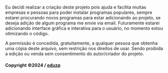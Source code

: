 Eu decidi realizar a criação deste projeto pois ajuda e facilita muitas empresas e pessoas para poder instalar programas populares, sempre estarei procurando novos programas para estar adicionando ao projeto, se deseja adição de algum programa me envie via email. Futuramente estarei adicionando interface gráfica e interativa para o usuário, no momento estou otimizando o código.


A permissão é concedida, gratuitamente, a qualquer pessoa que obtenha uma cópia deste arquivo, sem restrição nos direitos de usar. Sendo proibida a edição ou venda sem consentimento do autor/criador do projeto.
#### Copyright ©2024 / [eduzp](https://github.com/eduzp)
